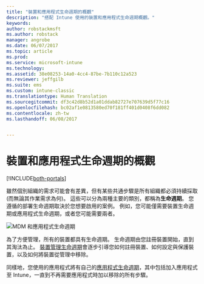 ```yaml
---
title: "裝置和應用程式生命週期的概觀"
description: "搭配 Intune 使用的裝置和應用程式生命週期概觀。"
keywords: 
author: robstackmsft
ms.author: robstack
manager: angrobe
ms.date: 06/07/2017
ms.topic: article
ms.prod: 
ms.service: microsoft-intune
ms.technology: 
ms.assetid: 38e08253-14a0-4cc4-87be-7b110c12a523
ms.reviewer: jeffgilb
ms.suite: ems
ms.custom: intune-classic
ms.translationtype: Human Translation
ms.sourcegitcommit: df3c42d8b52d1a01ddab82727e707639d5f77c16
ms.openlocfilehash: bc02af1e0813580ed70f181ff401d0408f6dd082
ms.contentlocale: zh-tw
ms.lasthandoff: 06/08/2017


---
```


# <a name="overview-of-device-and-app-lifecycles"></a>裝置和應用程式生命週期的概觀

[!INCLUDE[both-portals](./includes/note-for-both-portals.md)]

雖然個別組織的需求可能會有差異，但有某些共通步驟是所有組織都必須持續採取 (而無論其作業需求為何)。 這些可以分為兩種主要的類別，都稱為**生命週期**。 您遵循的部署生命週期取決於您想要啟用的案例。 例如，您可能僅需要裝置生命週期或應用程式生命週期，或者您可能需要兩者。

![MDM 和應用程式生命週期](./media/device-app-lifecycle.png "行動裝置和應用程式生命週期")

為了方便管理，所有的裝置都具有生命週期。 生命週期由您註冊裝置開始，直到其淘汰為止。 [裝置管理生命週期](device-lifecycle.md)會逐步引導您如何註冊裝置、如何設定與保護裝置，以及如何將裝置從管理中移除。

同樣地，您使用的應用程式將有自己的[應用程式生命週期](app-lifecycle.md)，其中包括加入應用程式至 Intune，一直到不再需要應用程式時加以移除的所有步驟。

